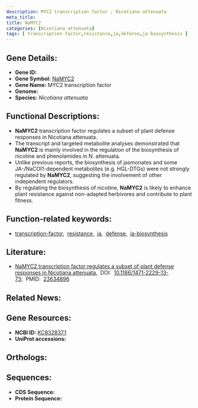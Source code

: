 ```yaml
---
description: MYC2 transcription factor ; Nicotiana attenuata
meta_title:
title: NaMYC2
categories: [Nicotiana attenuata]
tags: [ transcription factor,resistance,ja,defense,ja biosynthesis ]
---
```


## Gene Details:
- **Gene ID:** []()
- **Gene Symbol:** <u>NaMYC2</u>
- **Gene Name:** MYC2 transcription factor
- **Genome:** []()
- **Species:** *Nicotiana attenuata*

## Functional Descriptions:
   - **NaMYC2** transcription factor regulates a subset of plant defense responses in Nicotiana attenuata.
   - The transcript and targeted metabolite analyses demonstrated that **NaMYC2** is mainly involved in the regulation of the biosynthesis of nicotine and phenolamides in N. attenuata.
   - Unlike previous reports, the biosynthesis of jasmonates and some JA-/NaCOI1-dependent metabolites (e.g. HGL-DTGs) were not strongly regulated by **NaMYC2**, suggesting the involvement of other independent regulators.
   - By regulating the biosynthesis of nicotine, **NaMYC2** is likely to enhance plant resistance against non-adapted herbivores and contribute to plant fitness.

## Function-related keywords:
   - [transcription-factor](/tags/transcription-factor/),&nbsp;&nbsp;[resistance](/tags/resistance/),&nbsp;&nbsp;[ja](/tags/ja/),&nbsp;&nbsp;[defense](/tags/defense/),&nbsp;&nbsp;[ja-biosynthesis](/tags/ja-biosynthesis/)

## Literature:
   - [NaMYC2 transcription factor regulates a subset of plant defense responses in Nicotiana attenuata.](https://doi.org/10.1186/1471-2229-13-73)&nbsp;&nbsp;DOI:&nbsp;&nbsp;[10.1186/1471-2229-13-73](https://doi.org/10.1186/1471-2229-13-73);&nbsp;&nbsp;PMID:&nbsp;&nbsp;[23634896](https://pubmed.ncbi.nlm.nih.gov/23634896/)

## Related News:

## Gene Resources:
- **NCBI ID:**  [KC832837.1](https://www.ncbi.nlm.nih.gov/gene/?term=KC832837.1)
- **UniProt accessions:**  [](https://www.uniprot.org/uniprotkb//entry)

## Orthologs:

## Sequences:
- **CDS Sequence:**
- **Protein Sequence:**
